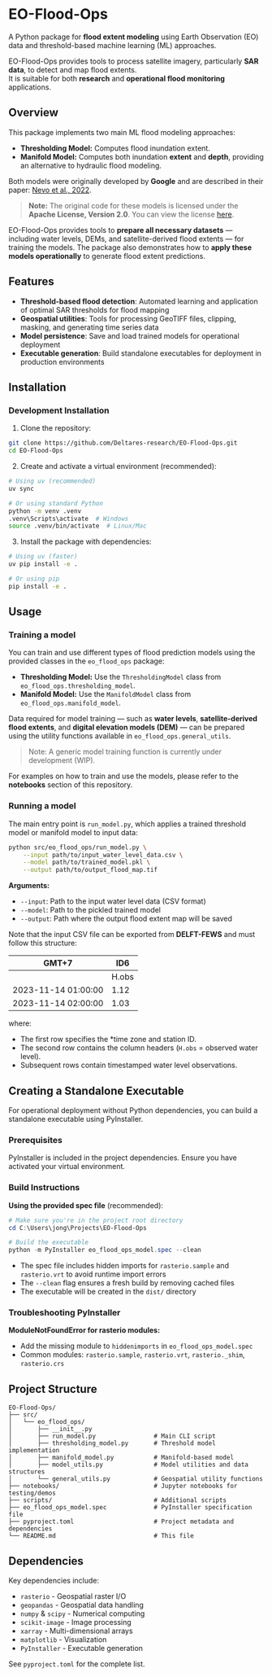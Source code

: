 # EO-Flood-Ops

A Python package for **flood extent modeling** using Earth Observation (EO) data and threshold-based machine learning (ML) approaches. 

EO-Flood-Ops provides tools to process satellite imagery, particularly **SAR data**, to detect and map flood extents.  
It is suitable for both **research** and **operational flood monitoring** applications.


## Overview

This package implements two main ML flood modeling approaches:

- **Thresholding Model:** Computes flood inundation extent.  
- **Manifold Model:** Computes both inundation **extent** and **depth**, providing an alternative to hydraulic flood modeling.  

Both models were originally developed by **Google** and are described in their paper: [Nevo et al., 2022](https://hess.copernicus.org/articles/26/4013/2022/hess-26-4013-2022.html).

> **Note:** The original code for these models is licensed under the **Apache License, Version 2.0**. You can view the license [here](https://www.apache.org/licenses/LICENSE-2.0).

EO-Flood-Ops provides tools to **prepare all necessary datasets** — including water levels, DEMs, and satellite-derived flood extents — for training the models. The package also demonstrates how to **apply these models operationally** to generate flood extent predictions.

## Features

- **Threshold-based flood detection**: Automated learning and application of optimal SAR thresholds for flood mapping
- **Geospatial utilities**: Tools for processing GeoTIFF files, clipping, masking, and generating time series data
- **Model persistence**: Save and load trained models for operational deployment
- **Executable generation**: Build standalone executables for deployment in production environments

## Installation

### Development Installation

1. Clone the repository:
```bash
git clone https://github.com/Deltares-research/EO-Flood-Ops.git
cd EO-Flood-Ops
```

2. Create and activate a virtual environment (recommended):
```bash
# Using uv (recommended)
uv sync

# Or using standard Python
python -m venv .venv
.venv\Scripts\activate  # Windows
source .venv/bin/activate  # Linux/Mac
```

3. Install the package with dependencies:
```bash
# Using uv (faster)
uv pip install -e .

# Or using pip
pip install -e .
```

## Usage

### Training a model

You can train and use different types of flood prediction models using the provided classes in the `eo_flood_ops` package:

- **Thresholding Model:** Use the `ThresholdingModel` class from `eo_flood_ops.thresholding_model`.  
- **Manifold Model:** Use the `ManifoldModel` class from `eo_flood_ops.manifold_model`.

Data required for model training — such as **water levels**, **satellite-derived flood extents**, and **digital elevation models (DEM)** — can be prepared using the utility functions available in `eo_flood_ops.general_utils`.

> Note: A generic model training function is currently under development (WIP).

For examples on how to train and use the models, please refer to the **notebooks** section of this repository.


### Running a model

The main entry point is `run_model.py`, which applies a trained threshold model or manifold model to input data:

```bash
python src/eo_flood_ops/run_model.py \
    --input path/to/input_water_level_data.csv \
    --model path/to/trained_model.pkl \
    --output path/to/output_flood_map.tif
```
**Arguments:**
- `--input`: Path to the input water level data (CSV format)
- `--model`: Path to the pickled trained model
- `--output`: Path where the output flood extent map will be saved

Note that the input CSV file can be exported from **DELFT-FEWS** and must follow this structure:

| GMT+7 | ID6     |
|-------|---------|
|       | H.obs   |
| 2023-11-14 01:00:00 | 1.12 |
| 2023-11-14 02:00:00 | 1.03 |


where:
- The first row specifies the *time zone and station ID.  
- The second row contains the column headers (`H.obs` = observed water level).  
- Subsequent rows contain timestamped water level observations.  

## Creating a Standalone Executable

For operational deployment without Python dependencies, you can build a standalone executable using PyInstaller.

### Prerequisites

PyInstaller is included in the project dependencies. Ensure you have activated your virtual environment.

### Build Instructions

**Using the provided spec file** (recommended):

```powershell
# Make sure you're in the project root directory
cd C:\Users\jong\Projects\EO-Flood-Ops

# Build the executable
python -m PyInstaller eo_flood_ops_model.spec --clean
```


- The spec file includes hidden imports for `rasterio.sample` and `rasterio.vrt` to avoid runtime import errors
- The `--clean` flag ensures a fresh build by removing cached files
- The executable will be created in the `dist/` directory


### Troubleshooting PyInstaller

**ModuleNotFoundError for rasterio modules:**
- Add the missing module to `hiddenimports` in `eo_flood_ops_model.spec`
- Common modules: `rasterio.sample`, `rasterio.vrt`, `rasterio._shim`, `rasterio.crs`


## Project Structure

```
EO-Flood-Ops/
├── src/
│   └── eo_flood_ops/
│       ├── __init__.py
│       ├── run_model.py                # Main CLI script
│       ├── thresholding_model.py       # Threshold model implementation
│       ├── manifold_model.py           # Manifold-based model
│       ├── model_utils.py              # Model utilities and data structures
│       └── general_utils.py            # Geospatial utility functions
├── notebooks/                          # Jupyter notebooks for testing/demos
├── scripts/                            # Additional scripts
├── eo_flood_ops_model.spec             # PyInstaller specification file
├── pyproject.toml                      # Project metadata and dependencies
└── README.md                           # This file
```

## Dependencies

Key dependencies include:
- `rasterio` - Geospatial raster I/O
- `geopandas` - Geospatial data handling
- `numpy` & `scipy` - Numerical computing
- `scikit-image` - Image processing
- `xarray` - Multi-dimensional arrays
- `matplotlib` - Visualization
- `PyInstaller` - Executable generation

See `pyproject.toml` for the complete list.


